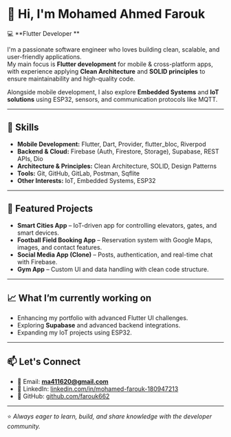 # 👋 Hi, I'm Mohamed Ahmed Farouk 

💻 **Flutter Developer **

I'm a passionate software engineer who loves building clean, scalable, and user-friendly applications.  
My main focus is **Flutter development** for mobile & cross-platform apps, with experience applying **Clean Architecture** and **SOLID principles** to ensure maintainability and high-quality code.  

Alongside mobile development, I also explore **Embedded Systems** and **IoT solutions** using ESP32, sensors, and communication protocols like MQTT.

---

## 🚀 Skills
- **Mobile Development:** Flutter, Dart, Provider, flutter_bloc, Riverpod  
- **Backend & Cloud:** Firebase (Auth, Firestore, Storage), Supabase, REST APIs, Dio  
- **Architecture & Principles:** Clean Architecture, SOLID, Design Patterns  
- **Tools:** Git, GitHub, GitLab, Postman, Sqflite  
- **Other Interests:** IoT, Embedded Systems, ESP32  

---

## 📂 Featured Projects
- **Smart Cities App** – IoT-driven app for controlling elevators, gates, and smart devices.  
- **Football Field Booking App** – Reservation system with Google Maps, images, and contact features.  
- **Social Media App (Clone)** – Posts, authentication, and real-time chat with Firebase.  
- **Gym App** – Custom UI and data handling with clean code structure.  

---

## 📈 What I’m currently working on
- Enhancing my portfolio with advanced Flutter UI challenges.  
- Exploring **Supabase** and advanced backend integrations.  
- Expanding my IoT projects using ESP32.  

---

## 📫 Let's Connect
- 📧 Email: **ma411620@gmail.com**  
- 💼 LinkedIn: [linkedin.com/in/mohamed-farouk-180947213](https://www.linkedin.com/in/mohamed-farouk-180947213/)  
- 🐙 GitHub: [github.com/farouk662](https://github.com/farouk662)  

---
⭐️ *Always eager to learn, build, and share knowledge with the developer community.*
